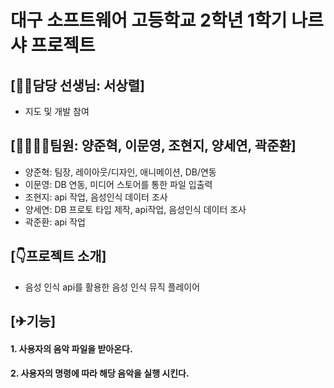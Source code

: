 # 대구 소프트웨어 고등학교 2학년 1학기 나르샤 프로젝트

## [👨‍🏫담당 선생님: 서상렬]
- 지도 및 개발 참여

## [👨‍🎓👩‍🎓팀원: 양준혁, 이문영, 조현지, 양세연, 곽준환]
- 양준혁: 팀장, 레이아웃/디자인, 애니메이션, DB/연동
- 이문영: DB 연동, 미디어 스토어를 통한 파일 입출력
- 조현지: api 작업, 음성인식 데이터 조사
- 양세연: DB 프로토 타입 제작, api작업, 음성인식 데이터 조사
- 곽준환: api 작업


## [👇프로젝트 소개]
- 음성 인식 api를 활용한 음성 인식 뮤직 플레이어


## [✈기능]
#### 1. 사용자의 음악 파일을 받아온다.
#### 2. 사용자의 명령에 따라 해당 음악을 실행 시킨다.

